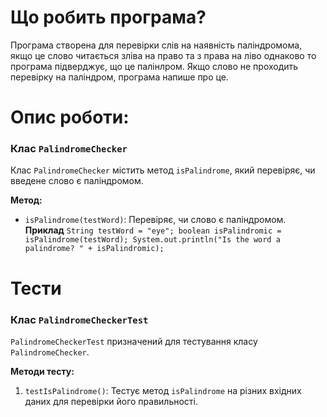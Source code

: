 # Що робить програма?
Програма створена для перевірки слів на наявність паліндромома, якщо це слово читається зліва на право та з права на ліво однаково то програма підверджує, що це палінлром. Якщо слово не проходить перевірку на паліндром, програма напише про це.
# Опис роботи:
### Клас `PalindromeChecker`
Клас `PalindromeChecker` містить метод `isPalindrome`, який перевіряє, чи введене слово є паліндромом.

**Метод:**
- `isPalindrome(testWord)`: Перевіряє, чи слово є паліндромом.
  **Приклад**
  `String testWord = "eye";
        boolean isPalindromic = isPalindrome(testWord);
        System.out.println("Is the word a palindrome? " + isPalindromic);`
# Тести

### Клас `PalindromeCheckerTest`
`PalindromeCheckerTest` призначений для тестування класу `PalindromeChecker`.

**Методи тесту:**
1. `testIsPalindrome()`: Тестує метод `isPalindrome` на різних вхідних даних для перевірки його правильності.
